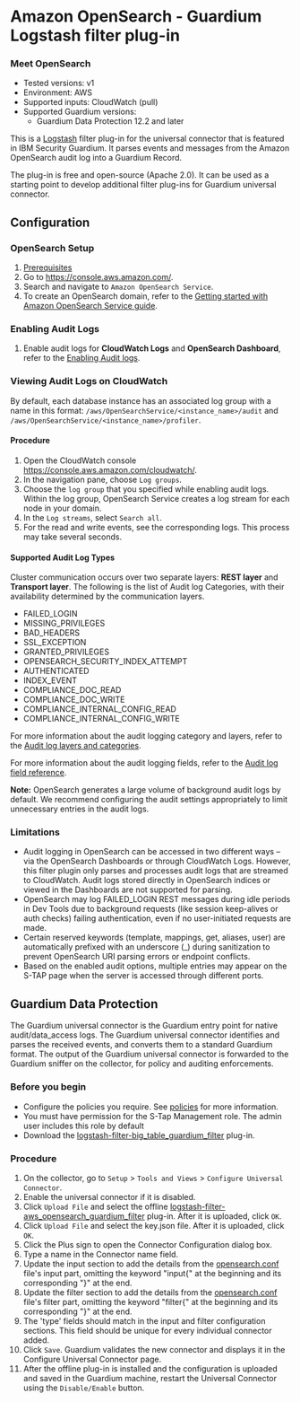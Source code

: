 # Amazon OpenSearch - Guardium Logstash filter plug-in

### Meet OpenSearch

* Tested versions: v1
* Environment: AWS
* Supported inputs: CloudWatch (pull)
* Supported Guardium versions:
    * Guardium Data Protection 12.2 and later

This is a [Logstash](https://github.com/elastic/logstash) filter plug-in for the universal connector that is featured in
IBM Security Guardium. It parses events and messages from the Amazon OpenSearch audit log into
a Guardium Record.

The plug-in is free and open-source (Apache 2.0). It can be used as a starting point to develop additional filter
plug-ins for Guardium universal connector.

## Configuration

### OpenSearch Setup

1. [Prerequisites](https://docs.aws.amazon.com/opensearch-service/latest/developerguide/setting-up.html)
2. Go to https://console.aws.amazon.com/.
3. Search and navigate to ```Amazon OpenSearch Service```. 
4. To create an OpenSearch domain, refer to the [Getting started with Amazon OpenSearch Service guide](https://docs.aws.amazon.com/opensearch-service/latest/developerguide/gsg.html).

### Enabling Audit Logs

1. Enable audit logs for **CloudWatch Logs** and **OpenSearch Dashboard**, refer to the [Enabling Audit logs](https://docs.aws.amazon.com/opensearch-service/latest/developerguide/audit-logs.html#audit-log-enabling).

### Viewing Audit Logs on CloudWatch

By default, each database instance has an associated log group with a name in this format: `/aws/OpenSearchService/<instance_name>/audit` and `/aws/OpenSearchService/<instance_name>/profiler`.

#### Procedure

1. Open the CloudWatch console https://console.aws.amazon.com/cloudwatch/.
2. In the navigation pane, choose ```Log groups```.
3. Choose the ```log group``` that you specified while enabling audit logs. Within the log group, OpenSearch Service creates a log stream for each node in your domain. 
4. In the ```Log streams```, select ```Search all```.
5. For the read and write events, see the corresponding logs. This process may take several seconds.

#### Supported Audit Log Types

Cluster communication occurs over two separate layers: **REST layer** and **Transport layer**. The following is the list of Audit log Categories, with their availability determined by the communication layers.

* FAILED_LOGIN 
* MISSING_PRIVILEGES 
* BAD_HEADERS
* SSL_EXCEPTION
* GRANTED_PRIVILEGES
* OPENSEARCH_SECURITY_INDEX_ATTEMPT
* AUTHENTICATED 
* INDEX_EVENT
* COMPLIANCE_DOC_READ 
* COMPLIANCE_DOC_WRITE 
* COMPLIANCE_INTERNAL_CONFIG_READ
* COMPLIANCE_INTERNAL_CONFIG_WRITE
 


For more information about the audit logging category and layers, refer to the [Audit log layers and categories](https://docs.aws.amazon.com/opensearch-service/latest/developerguide/audit-logs.html#audit-log-layers).

For more information about the audit logging fields, refer to the [Audit log field reference](https://docs.opensearch.org/docs/latest/security/audit-logs/field-reference/).

**Note:** OpenSearch generates a large volume of background audit logs by default. We recommend configuring the audit settings appropriately to limit unnecessary entries in the audit logs.

### Limitations
- Audit logging in OpenSearch can be accessed in two different ways – via the OpenSearch Dashboards or through CloudWatch Logs. However, this filter plugin only parses and processes audit logs that are streamed to CloudWatch. Audit logs stored directly in OpenSearch indices or viewed in the Dashboards are not supported for parsing.
- OpenSearch may log FAILED_LOGIN REST messages during idle periods in Dev Tools due to background requests (like session keep-alives or auth checks) failing authentication, even if no user-initiated requests are made.
- Certain reserved keywords (template, mappings, get, aliases, user) are automatically prefixed with an underscore (_) during sanitization to prevent OpenSearch URI parsing errors or endpoint conflicts.
- Based on the enabled audit options, multiple entries may appear on the S-TAP page when the server is accessed through different ports.

## Guardium Data Protection

The Guardium universal connector is the Guardium entry point for native audit/data_access logs. The Guardium universal connector identifies and parses the received events, and converts them to a standard Guardium format. The output of the Guardium universal connector is forwarded to the Guardium sniffer on the collector, for policy and auditing enforcements.

### Before you begin
* Configure the policies you require. See [policies](/docs/#policies) for more information.
* You must have permission for the S-Tap Management role. The admin user includes this role by default
* Download the [logstash-filter-big_table_guardium_filter](OpenSearchOverCloudwatchPackage/logstash-filter-opensearch_guardium_filter.zip) plug-in.

### Procedure
1. On the collector, go to ```Setup``` > ```Tools and Views``` > ```Configure Universal Connector```.
2. Enable the universal connector if it is disabled.
3. Click ```Upload File``` and select the offline  [logstash-filter-aws_opensearch_guardium_filter](OpenSearchOverCloudwatchPackage/logstash-filter-opensearch_guardium_filter.zip) plug-in. After it is uploaded, click ```OK```.
4. Click ```Upload File``` and select the key.json file. After it is uploaded, click ```OK```.
5. Click the Plus sign to open the Connector Configuration dialog box.
6. Type a name in the Connector name field.
7. Update the input section to add the details from the [opensearch.conf](OpenSearchOverCloudwatchPackage/opensearch.conf) file's input part, omitting the keyword "input{" at the beginning and its corresponding "}" at the end.
8. Update the filter section to add the details from the [opensearch.conf](OpenSearchOverCloudwatchPackage/opensearch.conf) file's filter part, omitting the keyword "filter{" at the beginning and its corresponding "}" at the end.
9. The 'type' fields should match in the input and filter configuration sections. This field should be unique for every individual connector added.
10. Click ```Save```. Guardium validates the new connector and displays it in the Configure Universal Connector page.
11. After the offline plug-in is installed and the configuration is uploaded and saved in the Guardium machine, restart the Universal Connector using the ```Disable/Enable``` button.


